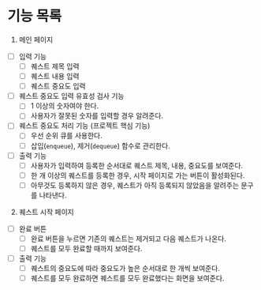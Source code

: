 # 기능 목록

1. 메인 페이지

- [ ] 입력 기능
  - [ ] 퀘스트 제목 입력
  - [ ] 퀘스트 내용 입력
  - [ ] 퀘스트 중요도 입력
- [ ] 퀘스트 중요도 입력 유효성 검사 기능
  - [ ] 1 이상의 숫자여야 한다.
  - [ ] 사용자가 잘못된 숫자를 입력할 경우 알려준다.
- [ ] 퀘스트 중요도 처리 기능 (프로젝트 핵심 기능)
  - [ ] 우선 순위 큐를 사용한다.
  - [ ] 삽입(`enqueue`), 제거(`dequeue`) 함수로 관리한다.
- [ ] 출력 기능
  - [ ] 사용자가 입력하여 등록한 순서대로 퀘스트 제목, 내용, 중요도를 보여준다.
  - [ ] 한 개 이상의 퀘스트를 등록한 경우, 시작 페이지로 가는 버튼이 활성화된다.
  - [ ] 아무것도 등록하지 않은 경우, 퀘스트가 아직 등록되지 않았음을 알려주는 문구를 나타낸다.

2. 퀘스트 시작 페이지

- [ ] 완료 버튼
  - [ ] 완료 버튼을 누르면 기존의 퀘스트는 제거되고 다음 퀘스트가 나온다.
  - [ ] 퀘스트를 모두 완료할 때까지 보여준다.
- [ ] 출력 기능
  - [ ] 퀘스트의 중요도에 따라 중요도가 높은 순서대로 한 개씩 보여준다.
  - [ ] 퀘스트를 모두 완료하면 퀘스트를 모두 완료했다는 화면을 보여준다.

